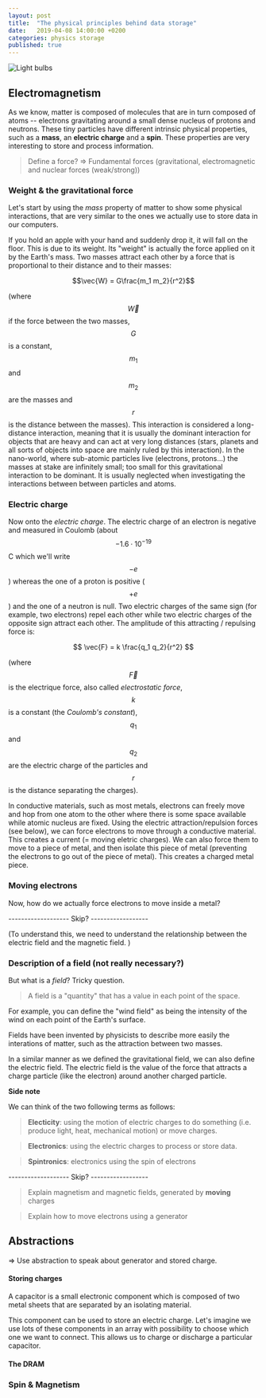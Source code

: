 ```yaml
---
layout: post
title:  "The physical principles behind data storage"
date:   2019-04-08 14:00:00 +0200
categories: physics storage
published: true
---
```


<script src="https://cdn.mathjax.org/mathjax/latest/MathJax.js?config=TeX-AMS-MML_HTMLorMML" type="text/javascript"></script>

![Light bulbs](https://computoms.com/wp-content/uploads/2019/04/light-bulbs-918581_1920.jpg)

## Electromagnetism

As we know, matter is composed of molecules that are in turn composed of atoms -- electrons gravitating around a small dense nucleus of protons and neutrons. These tiny particles have different intrinsic physical properties, such as a **mass**, an **electric charge** and a **spin**. These properties are very interesting to store and process information.

> Define a force? => Fundamental forces (gravitational, electromagnetic and nuclear forces (weak/strong))

### Weight & the gravitational force

Let's start by using the _mass_ property of matter to show some physical interactions, that are very similar to the ones we actually use to store data in our computers.

If you hold an apple with your hand and suddenly drop it, it will fall on the floor. This is due to its weight. Its "weight" is actually the force applied on it by the Earth's mass. Two masses attract each other by a force that is proportional to their distance and to their masses: 

$$\vec{W} = G\frac{m_1 m_2}{r^2}$$

(where $$\vec{W}$$ if the force between the two masses, $$G$$ is a constant, $$m_1$$ and $$m_2$$ are the masses and $$r$$ is the distance between the masses). This interaction is considered a long-distance interaction, meaning that it is usually the dominant interaction for objects that are heavy and can act at very long distances (stars, planets and all sorts of objects into space are mainly ruled by this interaction). In the nano-world, where sub-atomic particles live (electrons, protons...) the masses at stake are infinitely small; too small for this gravitational interaction to be dominant. It is usually neglected when investigating the interactions between between particles and atoms.


### Electric charge

Now onto the _electric charge_. The electric charge of an electron is negative and measured in Coulomb (about $$-1.6\cdot 10^{-19}$$ C which we'll write $$-e$$) whereas the one of a proton is positive ($$+e$$) and the one of a neutron is null. Two electric charges of the same sign (for example, two electrons) repel each other while two electric charges of the opposite sign attract each other. The amplitude of this attracting / repulsing force is:

$$ \vec{F} = k \frac{q_1 q_2}{r^2} $$

(where $$\vec{F}$$ is the electrique force, also called _electrostatic force_, $$k$$ is a constant (the _Coulomb's constant_), $$q_1$$ and $$q_2$$ are the electric charge of the particles and $$r$$ is the distance separating the charges). 

In conductive materials, such as most metals, electrons can freely move and hop from one atom to the other where there is some space available while atomic nucleus are fixed. Using the electric attraction/repulsion forces (see below), we can force electrons to move through a conductive material. This creates a current (= moving eletric charges). We can also force them to move to a piece of metal, and then isolate this piece of metal (preventing the electrons to go out of the piece of metal). This creates a charged metal piece.

### Moving electrons

Now, how do we actually force electrons to move inside a metal? 


------------------- Skip? ------------------

(To understand this, we need to understand the relationship between the electric field and the magnetic field. )


### Description of a field (not really necessary?)

But what is a _field_? Tricky question. 

> A field is a "quantity" that has a value in each point of the space. 

For example, you can define the "wind field" as being the intensity of the wind on each point of the Earth's surface. 

Fields have been invented by physicists to describe more easily the interations of matter, such as the attraction between two masses. 

In a similar manner as we defined the gravitational field, we can also define the electric field. The electric field is the value of the force that attracts a charge particle (like the electron) around another charged particle.

**Side note**

 We can think of the two following terms as follows:

> **Electicity**: using the motion of electric charges to do something (i.e. produce light, heat, mechanical motion) or move charges.

> **Electronics**: using the electric charges to process or store data.

> **Spintronics**: electronics using the spin of electrons

------------------- Skip? ------------------


> Explain magnetism and magnetic fields, generated by **moving** charges

> Explain how to move electrons using a generator

## Abstractions
=> Use abstraction to speak about generator and stored charge.


#### Storing charges

A capacitor is a small electronic component which is composed of two metal sheets that are separated by an isolating material. 

This component can be used to store an electric charge. Let's imagine we use lots of these components in an array with possibility to choose which one we want to connect. This allows us to charge or discharge a particular capacitor. 

#### The DRAM


### Spin & Magnetism








